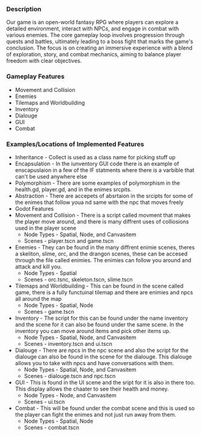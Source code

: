 ### Description
Our game is an open-world fantasy RPG where players can explore a detailed environment, interact with NPCs, and engage in combat with various enemies. The core gameplay loop involves progression through quests and battles, ultimately leading to a boss fight that marks the game's conclusion. The focus is on creating an immersive experience with a blend of exploration, story, and combat mechanics, aiming to balance player freedom with clear objectives.

### Gameplay Features 
* Movement and Collision
* Enemies
* Tilemaps and Worldbuilding
* Inventory
* Dialouge
* GUI
* Combat

### Examples/Locations of Implemented Features
* Inheritance - Collect is used as a class name for picking stuff up
* Encapsulation - In the iunventory GUI code there is an example of enscapuslaion in a few of the IF statments where there is a varbible that can't be used anywhere else
* Polymorphism - There are some examples of polymorphism in the health.gd, player.gd, and in the enimes srcpits.
* Abstraction - There are accepets of absrtaion in the srcipts for some of the enimes that follow youa nd same with the npc that moves freely
* Godot Features 
* Movement and Collision - There is a script called movment that makes the player move around, and there is many diffrent uses of colliosions used in the player scene
	* Node Types - Spatial, Node, and Canvasitem
	* Scenes - player.tscn and game.tscn
* Enemies - They can be found in the many diffrent enimie scenes, theres a skeliton, slime, orc, and the drangon scenes, these can be accesed through the file called enimies. The enimies can follow you around and attack and kill you.
  	* Node Types - Spatial
	* Scenes - orc.tsnc, skeleton.tscn, slime.tscn
* Tilemaps and Worldbuilding - This can be found in the scene called game, there is a fully functuinal tilemap and there are enimies and npcs all around the map
  	* Node Types - Spatial, Node
	* Scenes - game.tscn
* Inventory - The script for this can be found under the name inventory and the scene for it can also be found under the same scene. In the inventory you can move around items and pick other items up.
  	* Node Types - Spatial, Node, and Canvasitem
	* Scenes - inventory.tscn and ui.tscn
* Dialouge - There are npcs in the npc scene and also the script for the dialouge can also be found in the scene for the dialouge. This dialouge allows you to take with npcs and have conversations with them.
  	* Node Types - Spatial, Node, and Canvasitem
	* Scenes - dialouge.tscn and npc.tscn
* GUI - This is found in the UI scene and the sript for it is also in there too. This display allows the chaater to see their health and money.
  	* Node Types - Node, and Canvasitem
	* Scenes - ui.tscn
* Combat - This will be found under the combat scene and this is used so the player can fight the enimes and not just run away from them.
  	* Node Types - Spatial, Node
	* Scenes - combat.tscn
